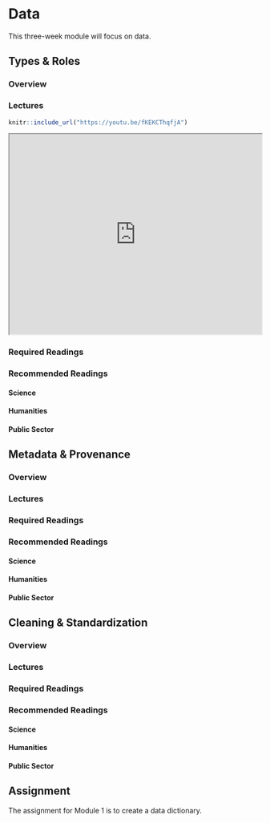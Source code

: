 # Data

This three-week module will focus on data.

## Types & Roles

### Overview

### Lectures


```r
knitr::include_url("https://youtu.be/fKEKCThqfjA")
```

<iframe src="https://youtu.be/fKEKCThqfjA" width="100%" height="400px"></iframe>


### Required Readings 

### Recommended Readings

#### Science

#### Humanities

#### Public Sector

## Metadata & Provenance

### Overview

### Lectures

### Required Readings 

### Recommended Readings

#### Science

#### Humanities

#### Public Sector

## Cleaning & Standardization

### Overview

### Lectures

### Required Readings 

### Recommended Readings

#### Science

#### Humanities

#### Public Sector

## Assignment

The assignment for Module 1 is to create a data dictionary.


